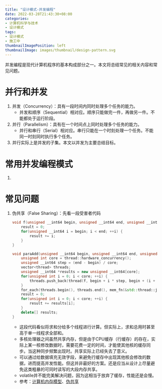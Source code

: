 ```yaml
---
title: "设计模式-并发编程"
date: 2022-03-28T21:43:30+08:00
categories:
- 计算机科学与技术
- 设计模式
tags:
- 设计模式
- 施工中
thumbnailImagePosition: left
thumbnailImage: images/thumbnail/design-pattern.svg
---
```

并发编程是现代计算机程序的基本构成部分之一。本文将总结常见的相关内容和常见问题。
<!--more-->
# 并行和并发
1. 并发（Concurrency）：具有一段时间内同时处理多个任务的能力。
    - 并发和顺序（Sequential）相对应。顺序只能做完一件，再做另一件。不能都处于运行阶段。
1. 并行（Parallelism）：具有在一个时间点上同时处理多个任务的能力。
    - 并行和串行（Serial）相对应。串行只能在一个时刻处理一个任务。不能同一时刻同时执行多个任务。
1. 并行实际上是并发的子集。本文以并发为主要总结目标。
# 常用并发编程模式
1. 
# 常见问题
1. 伪共享（False Sharing）：先看一段受害者代码
    ```cpp
    void f(unsigned __int64 begin, unsigned __int64 end, unsigned __int64 &result) noexcept {
        result = 0;
        for(unsigned __int64 i = begin; i < end; ++i) {
            result += i;
        }
    }

    void paraAdd(unsigned __int64 begin, unsigned __int64 end, unsigned __int64 &result) {
        unsigned int core = thread::hardware_concurrency();
        unsigned __int64 step = (end - begin) / core;
        vector<thread> threads;
        unsigned __int64 *results = new unsigned __int64[core];
        for(unsigned int i = 0; i < core; ++i) {
            threads.push_back(thread(f, begin + i * step, begin + (i + 1) * step, ref(result[i])));
        }
        for_each(threads.begin(), threads.end(), mem_fn(&std::thread::join));
        result = 0;
        for(unsigned int i = 0; i < core; ++i) {
            result += results[i];
        }
        delete[] results;
    }
    ```
    - 这段代码看似将求和分给多个线程进行计算。但实际上，求和总用时甚至高于单一线程求全部和。
    - 多核处理器之间虽然共享内存，但是由于CPU缓存（行缓存）的存在，实际上某一核修改数据时，需要花费一定的时间，才能使其他核的缓存同步。当这种同步频繁出现时。共享实际上已经失去了意义。
    - 可以通过给数据填充无效字段，来避免行缓存中出现其他核会修改的数据，进而提高并发性能。但这并非最好的方案。还是应当从设计上尽量避免这类粗暴的可同时读写的大段内存共享。
    - volatile并不能完美解决问题，因为这相当于放弃了缓存，性能还是会慢。
    - 参考：[计算机内存模型](https://blog.csdn.net/weixin_48024348/article/details/113926049)、[伪共享](https://zhuanlan.zhihu.com/p/124974025)